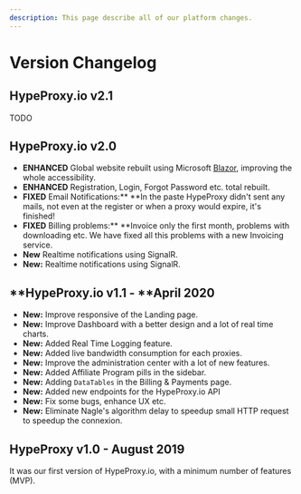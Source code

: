 ```yaml
---
description: This page describe all of our platform changes.
---
```


# Version Changelog

## HypeProxy.io v2.1

TODO

## **HypeProxy.io v2.0**

* **ENHANCED** Global website rebuilt using Microsoft [Blazor](https://docs.microsoft.com/en-US/aspnet/core/blazor/), improving the whole accessibility.
* **ENHANCED** Registration, Login, Forgot Password etc. total rebuilt.
* **FIXED** Email Notifications:** **In the paste HypeProxy didn't sent any mails, not even at the register or when a proxy would expire, it's finished!
* **FIXED** Billing problems:** **Invoice only the first month, problems with downloading etc. We have fixed all this problems with a new Invoicing service.
* **New** Realtime notifications using SignalR.
* **New:** Realtime notifications using SignalR.

## **HypeProxy.io v1.1 - **April 2020

* **New:** Improve responsive of the Landing page.
* **New:** Improve Dashboard with a better design and a lot of real time charts.
* **New:** Added Real Time Logging feature.
* **New:** Added live bandwidth consumption for each proxies.
* **New:** Improve the administration center with a lot of new features.
* **New:** Added Affiliate Program pills in the sidebar.
* **New:** Adding `DataTables` in the Billing & Payments page.
* **New:** Added new endpoints for the HypeProxy.io API
* **New:** Fix some bugs, enhance UX etc.
* **New:** Eliminate Nagle's algorithm delay to speedup small HTTP request to speedup the connexion.

## HypeProxy v1.0 - August 2019

It was our first version of HypeProxy.io, with a minimum number of features (MVP).
